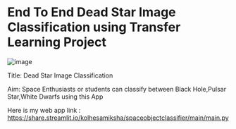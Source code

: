 # End To End Dead Star Image Classification using Transfer Learning Project

![image](https://user-images.githubusercontent.com/73512374/179821494-468f16f0-cc06-4f19-b4a5-31b45d9741de.png)


Title: Dead Star Image Classification

Aim: Space Enthusiasts or students can classify between Black Hole,Pulsar Star,White Dwarfs using this App

Here is my web app link :
https://share.streamlit.io/kolhesamiksha/spaceobjectclassifier/main/main.py
